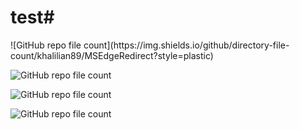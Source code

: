 # test# 

<p align="right">
  <![GitHub repo file count](https://img.shields.io/github/directory-file-count/khalilian89/MSEdgeRedirect?style=plastic)>
</p>
![GitHub repo file count](https://img.shields.io/github/directory-file-count/khalilian89/MSEdgeRedirect?style=plastic)

![GitHub repo file count](https://img.shields.io/github/directory-file-count/khalilian89/MSEdgeRedirect)

![GitHub repo file count](https://img.shields.io/github/directory-file-count/khalilian89/MSEdgeRedirect?style=flat-square)

![GitHub repo file count](https://img.shields.io/github/directory-file-count/khalilian89/MSEdgeRedirect?style=for-the-badge)

